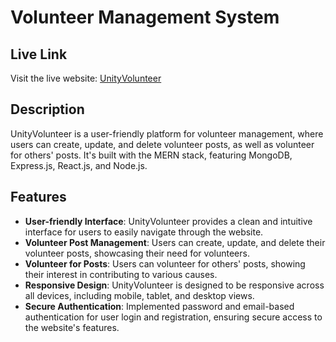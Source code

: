 # Volunteer Management System

## Live Link

Visit the live website: [UnityVolunteer](https://assignment-eleven-full-stack.web.app/)

## Description

UnityVolunteer is a user-friendly platform for volunteer management, where users can create, update, and delete volunteer posts, as well as volunteer for others' posts. It's built with the MERN stack, featuring MongoDB, Express.js, React.js, and Node.js.

## Features

- **User-friendly Interface**: UnityVolunteer provides a clean and intuitive interface for users to easily navigate through the website.
- **Volunteer Post Management**: Users can create, update, and delete their volunteer posts, showcasing their need for volunteers.
- **Volunteer for Posts**: Users can volunteer for others' posts, showing their interest in contributing to various causes.
- **Responsive Design**: UnityVolunteer is designed to be responsive across all devices, including mobile, tablet, and desktop views.
- **Secure Authentication**: Implemented password and email-based authentication for user login and registration, ensuring secure access to the website's features.

